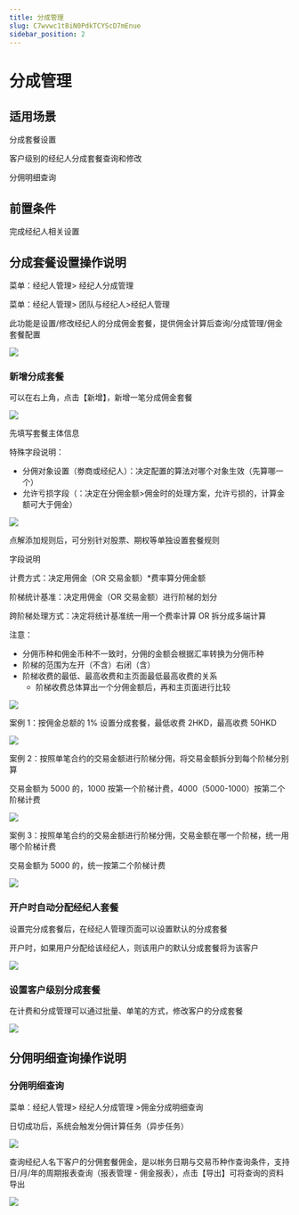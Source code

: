 ```yaml
---
title: 分成管理
slug: C7wvwc1tBiN0PdkTCYScD7mEnue
sidebar_position: 2
---
```



# 分成管理

## 适用场景

分成套餐设置

客户级别的经纪人分成套餐查询和修改

分佣明细查询

## 前置条件

完成经纪人相关设置

## 分成套餐设置操作说明

菜单：经纪人管理&gt; 经纪人分成管理 

菜单：经纪人管理&gt; 团队与经纪人&gt;经纪人管理

此功能是设置/修改经纪人的分成佣金套餐，提供佣金计算后查询/分成管理/佣金套餐配置

<img src="/assets/Qzpkb0MZAo9vQ0xGtNGc3MGnnse.png" src-width="3584" src-height="1738" align="center"/>

### <b>新增分成套餐</b>

可以在右上角，点击【新增】，新增一笔分成佣金套餐

<img src="/assets/FavebviC0ot26nxBMWdc6pCwnNg.png" src-width="3584" src-height="1738" align="center"/>

先填写套餐主体信息

特殊字段说明：
- 分佣对象设置（劵商或经纪人）：决定配置的算法对哪个对象生效（先算哪一个）
- 允许亏损字段（：决定在分佣金额&gt;佣金时的处理方案，允许亏损的，计算金额可大于佣金）

<img src="/assets/Kk5EbBXjQoHHhfxKt8Ic8h3FnJg.png" src-width="3584" src-height="1738" align="center"/>

点解添加规则后，可分别针对股票、期权等单独设置套餐规则

字段说明

计费方式：决定用佣金（OR 交易金额）*费率算分佣金额

阶梯统计基准：决定用佣金（OR 交易金额）进行阶梯的划分

跨阶梯处理方式：决定将统计基准统一用一个费率计算 OR 拆分成多端计算

注意：
- 分佣币种和佣金币种不一致时，分佣的金额会根据汇率转换为分佣币种
- 阶梯的范围为左开（不含）右闭（含）
- 阶梯收费的最低、最高收费和主页面最低最高收费的关系
    - 阶梯收费总体算出一个分佣金额后，再和主页面进行比较

<img src="/assets/P11NbZ34KoG8B8xxtfYcDcjFnVb.png" src-width="3584" src-height="1738" align="center"/>

案例 1：按佣金总额的 1% 设置分成套餐，最低收费 2HKD，最高收费 50HKD

<img src="/assets/AYxbbml32osJQTxT9TxcFkr0nOf.png" src-width="3584" src-height="1738" align="center"/>

案例 2：按照单笔合约的交易金额进行阶梯分佣，将交易金额拆分到每个阶梯分别算

交易金额为 5000 的，1000 按第一个阶梯计费，4000（5000-1000）按第二个阶梯计费

<img src="/assets/VdHkbj0z5oPkmAxBoMscVDN6n3b.png" src-width="3584" src-height="1738" align="center"/>

案例 3：按照单笔合约的交易金额进行阶梯分佣，交易金额在哪一个阶梯，统一用哪个阶梯计费

交易金额为 5000 的，统一按第二个阶梯计费

<img src="/assets/Axn9b1g6Ao7QXhxqeShcm6panJg.png" src-width="3584" src-height="1738" align="center"/>

### 开户时自动分配经纪人套餐

设置完分成套餐后，在经纪人管理页面可以设置默认的分成套餐

开户时，如果用户分配给该经纪人，则该用户的默认分成套餐将为该客户

<img src="/assets/HaNdbZw1Ao8i45xTStAcmFi1nIc.png" src-width="3584" src-height="1738" align="center"/>

### 设置客户级别分成套餐

在计费和分成管理可以通过批量、单笔的方式，修改客户的分成套餐

<img src="/assets/Rn8Gbqz3DoIAh7xUExTcgLVJnoc.png" src-width="3584" src-height="1738" align="center"/>

## 分佣明细查询操作说明

### 分佣明细查询

菜单：经纪人管理&gt; 经纪人分成管理 &gt;佣金分成明细查询

日切成功后，系统会触发分佣计算任务（异步任务）

<img src="/assets/CIBkbEqeaoE3oXxKHyqc9MSUn48.png" src-width="3584" src-height="1738" align="center"/>

查询经纪人名下客户的分佣套餐佣金，是以帐务日期与交易币种作查询条件，支持日/月/年的周期报表查询（报表管理 - 佣金报表），点击【导出】可将查询的资料导出

<img src="/assets/SP4wbVY3goIBigxhOQ4crKiynGc.png" src-width="3584" src-height="1738" align="center"/>

